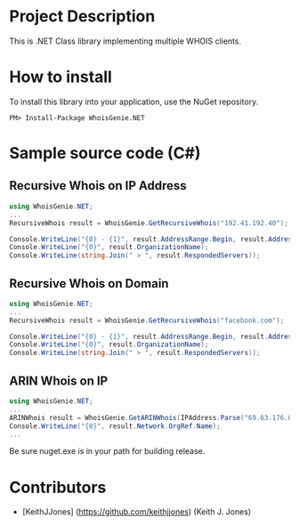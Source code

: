 # Project Description
This is .NET Class library implementing multiple WHOIS clients.

# How to install

To install this library into your application, use the NuGet repository.

```
PM> Install-Package WhoisGenie.NET
```

# Sample source code (C#)
## Recursive Whois on IP Address

```csharp
using WhoisGenie.NET;
...
RecursiveWhois result = WhoisGenie.GetRecursiveWhois("192.41.192.40");

Console.WriteLine("{0} - {1}", result.AddressRange.Begin, result.AddressRange.End);
Console.WriteLine("{0}", result.OrganizationName); 
Console.WriteLine(string.Join(" > ", result.RespondedServers));
```

## Recursive Whois on Domain

```csharp
using WhoisGenie.NET;
...
RecursiveWhois result = WhoisGenie.GetRecursiveWhois("facebook.com");

Console.WriteLine("{0} - {1}", result.AddressRange.Begin, result.AddressRange.End); 
Console.WriteLine("{0}", result.OrganizationName); 
Console.WriteLine(string.Join(" > ", result.RespondedServers)); 
```

## ARIN Whois on IP

```csharp
using WhoisGenie.NET;
...
ARINWhois result = WhoisGenie.GetARINWhois(IPAddress.Parse("69.63.176.0"));
Console.WriteLine("{0}", result.Network.OrgRef.Name);
...
```

Be sure nuget.exe is in your path for building release.

# Contributors

* [KeithJJones] (https://github.com/keithjjones) (Keith J. Jones)